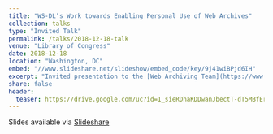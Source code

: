 ```yaml
---
title: "WS-DL’s Work towards Enabling Personal Use of Web Archives"
collection: talks
type: "Invited Talk"
permalink: /talks/2018-12-18-talk
venue: "Library of Congress"
date: 2018-12-18
location: "Washington, DC"
embed: "//www.slideshare.net/slideshow/embed_code/key/9j41wiBPjd6IH" 
excerpt: "Invited presentation to the [Web Archiving Team](https://www.loc.gov/programs/web-archiving/about-this-program/) at the Library of Congress"
share: false
header:
  teaser: https://drive.google.com/uc?id=1_sieRDhaKDDwanJbectT-dT5MBfErFkA
---
```


Slides available via [Slideshare](https://www.slideshare.net/mweigle/wsdls-work-towards-enabling-personal-use-of-web-archives-126145392)
